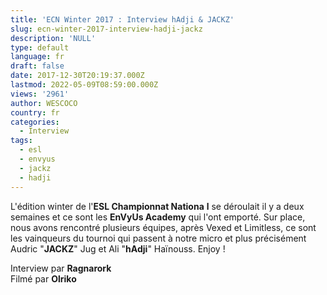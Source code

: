 ```yaml
---
title: 'ECN Winter 2017 : Interview hAdji & JACKZ'
slug: ecn-winter-2017-interview-hadji-jackz
description: 'NULL'
type: default
language: fr
draft: false
date: 2017-12-30T20:19:37.000Z
lastmod: 2022-05-09T08:59:00.000Z
views: '2961'
author: WESCOCO
country: fr
categories:
  - Interview
tags:
  - esl
  - envyus
  - jackz
  - hadji
---
```

L'édition winter de l'**ESL Championnat Nationa** **l** se déroulait il y a deux semaines et ce sont les **EnVyUs Academy** qui l'ont emporté. Sur place, nous avons rencontré plusieurs équipes, après Vexed et Limitless, ce sont les vainqueurs du tournoi qui passent à notre micro et plus précisément Audric "**JACKZ**" Jug et Ali "**hAdji**" Haïnouss. Enjoy !

Interview par **Ragnarork**  
Filmé par **Olriko**
